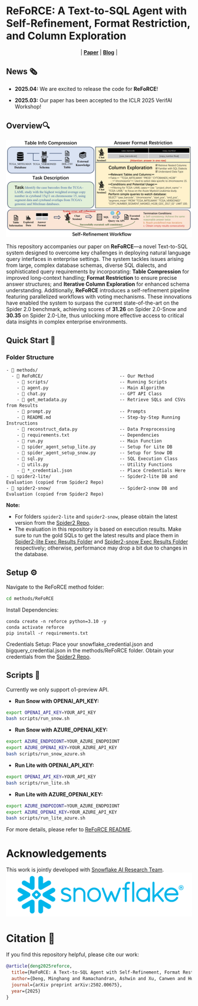 # ReFoRCE: A Text-to-SQL Agent with Self-Refinement, Format Restriction, and Column Exploration

<p align="center">
| <a href="https://arxiv.org/pdf/2502.00675"><b>Paper</b></a> | <a href="https://hao-ai-lab.github.io/blogs/reforce/"><b>Blog</b></a> |
</p>

## News 🗞️
- **2025.04:** We are excited to release the code for **ReFoRCE**!

- **2025.03:** Our paper has been accepted to the ICLR 2025 VerifAI Workshop!

## Overview🔍
![ReFoRCE](assets/image.png)

This repository accompanies our paper on **ReFoRCE**—a novel Text-to-SQL system designed to overcome key challenges in deploying natural language query interfaces in enterprise settings. The system tackles issues arising from large, complex database schemas, diverse SQL dialects, and sophisticated query requirements by incorporating: **Table Compression** for improved long-context handling; **Format Restriction** to ensure precise answer structures; and **Iterative Column Exploration** for enhanced schema understanding. Additionally, **ReFoRCE** introduces a self-refinement pipeline featuring parallelized workflows with voting mechanisms. These innovations have enabled the system to surpass the current state-of-the-art on the Spider 2.0 benchmark, achieving scores of **31.26** on Spider 2.0-Snow and **30.35** on Spider 2.0-Lite, thus unlocking more effective access to critical data insights in complex enterprise environments.

## Quick Start 🏁

### Folder Structure  
```
- 📁 methods/  
  - 📁 ReFoRCE/                             -- Our Method  
    - 📁 scripts/                           -- Running Scripts  
    - 📄 agent.py                           -- Main Algorithm  
    - 📄 chat.py                            -- GPT API Class  
    - 📄 get_metadata.py                    -- Retrieve SQLs and CSVs from Results  
    - 📄 prompt.py                          -- Prompts  
    - 📄 README.md                          -- Step-by-Step Running Instructions  
    - 📄 reconstruct_data.py                -- Data Preprocessing  
    - 📄 requirements.txt                   -- Dependencies  
    - 📄 run.py                             -- Main Function  
    - 📄 spider_agent_setup_lite.py         -- Setup for Lite DB  
    - 📄 spider_agent_setup_snow.py         -- Setup for Snow DB  
    - 📄 sql.py                             -- SQL Execution Class  
    - 📄 utils.py                           -- Utility Functions  
    - 📄 *_credential.json                  -- Place Credentials Here  
- 📁 spider2-lite/                          -- Spider2-lite DB and Evaluation (copied from Spider2 Repo)  
- 📁 spider2-snow/                          -- Spider2-snow DB and Evaluation (copied from Spider2 Repo)  
```

**Note:** 
- For folders `spider2-lite` and `spider2-snow`, please obtain the latest version from the [Spider2 Repo](https://github.com/xlang-ai/Spider2). 
- The evaluation in this repository is based on execution results. Make sure to run the gold SQLs to get the latest results and place them in [Spider2-lite Exec Results Folder](spider2-lite/evaluation_suite/gold/exec_result) and [Spider2-snow Exec Results Folder](spider2-snow/evaluation_suite/gold/exec_result) respectively; otherwise, performance may drop a bit due to changes in the database.

## Setup ⚙️  
Navigate to the ReFoRCE method folder:  
```bash
cd methods/ReFoRCE
```

Install Dependencies:
```
conda create -n reforce python=3.10 -y
conda activate reforce
pip install -r requirements.txt
```

Credentials Setup: Place your snowflake_credential.json and bigquery_credential.json in the methods/ReFoRCE folder. Obtain your credentials from the [Spider2 Repo](https://github.com/xlang-ai/Spider2).

## Scripts 🚀

Currently we only support o1-preview API.

- **Run Snow with OPENAI_API_KEY:**
```bash
export OPENAI_API_KEY=YOUR_API_KEY
bash scripts/run_snow.sh
```

- **Run Snow with AZURE_OPENAI_KEY:**
```bash
export AZURE_ENDPOIONT=YOUR_AZURE_ENDPOIONT
export AZURE_OPENAI_KEY=YOUR_AZURE_API_KEY
bash scripts/run_snow_azure.sh
```

- **Run Lite with OPENAI_API_KEY:**
```bash
export OPENAI_API_KEY=YOUR_API_KEY
bash scripts/run_lite.sh
```

- **Run Lite with AZURE_OPENAI_KEY:**
```bash
export AZURE_ENDPOIONT=YOUR_AZURE_ENDPOIONT
export AZURE_OPENAI_KEY=YOUR_AZURE_API_KEY
bash scripts/run_lite_azure.sh
```

For more details, please refer to [ReFoRCE README](methods/ReFoRCE/README.md).

# Acknowledgements
This work is jointly developed with [Snowflake AI Research Team](https://www.snowflake.com/en/product/ai/ai-research/).
![Snowflake](assets/Snowflake.png)

# Citation 📝
If you find this repository helpful, please cite our work:
```bibtex
@article{deng2025reforce,
  title={ReFoRCE: A Text-to-SQL Agent with Self-Refinement, Format Restriction, and Column Exploration},
  author={Deng, Minghang and Ramachandran, Ashwin and Xu, Canwen and Hu, Lanxiang and Yao, Zhewei and Datta, Anupam and Zhang, Hao},
  journal={arXiv preprint arXiv:2502.00675},
  year={2025}
}
```